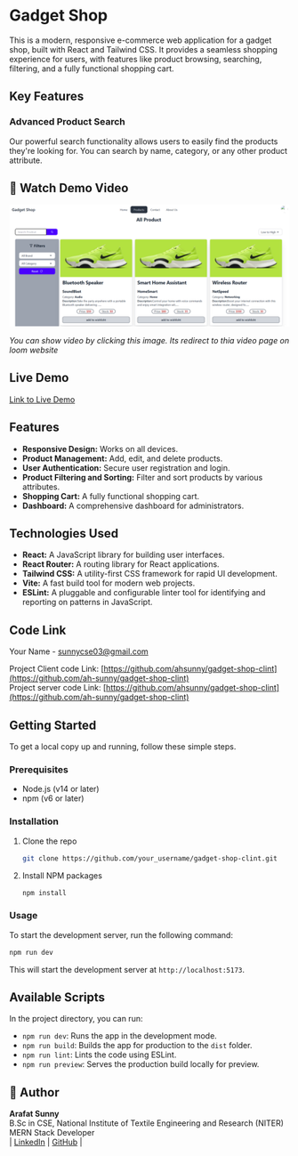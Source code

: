 # Gadget Shop

This is a modern, responsive e-commerce web application for a gadget shop, built with React and Tailwind CSS. It provides a seamless shopping experience for users, with features like product browsing, searching, filtering, and a fully functional shopping cart.

## Key Features

### Advanced Product Search

Our powerful search functionality allows users to easily find the products they're looking for. You can search by name, category, or any other product attribute.


<!-- ![Product Search Feature](./src/assets/image.png) -->


## 🎥 Watch Demo Video

[![Watch the video](./src/assets/image.png)](https://www.loom.com/share/7cf5d7cb91f042bcba1b6f513592d3e9)


<!-- [🎥 Watch Demo Video](./src/assets/video/Gadget%20Shop%20Searching%20Feature%20.mp4) -->


*You can show video by clicking this image. Its redirect to thia video page on loom website*

## Live Demo

[Link to Live Demo](https://your-live-demo-link.com)

## Features

- **Responsive Design:** Works on all devices.
- **Product Management:** Add, edit, and delete products.
- **User Authentication:** Secure user registration and login.
- **Product Filtering and Sorting:** Filter and sort products by various attributes.
- **Shopping Cart:** A fully functional shopping cart.
- **Dashboard:** A comprehensive dashboard for administrators.

## Technologies Used

- **React:** A JavaScript library for building user interfaces.
- **React Router:** A routing library for React applications.
- **Tailwind CSS:** A utility-first CSS framework for rapid UI development.
- **Vite:** A fast build tool for modern web projects.
- **ESLint:** A pluggable and configurable linter tool for identifying and reporting on patterns in JavaScript.

## Code Link

Your Name - sunnycse03@gmail.com

Project Client code Link: [https://github.com/ahsunny/gadget-shop-clint](https://github.com/ah-sunny/gadget-shop-clint) 
<br>
Project server code Link: [https://github.com/ahsunny/gadget-shop-clint](https://github.com/ah-sunny/gadget-shop-clint)



## Getting Started

To get a local copy up and running, follow these simple steps.

### Prerequisites

- Node.js (v14 or later)
- npm (v6 or later)

### Installation

1. Clone the repo
   ```sh
   git clone https://github.com/your_username/gadget-shop-clint.git
   ```
2. Install NPM packages
   ```sh
   npm install
   ```

### Usage

To start the development server, run the following command:

```sh
npm run dev
```

This will start the development server at `http://localhost:5173`.

## Available Scripts

In the project directory, you can run:

- `npm run dev`: Runs the app in the development mode.
- `npm run build`: Builds the app for production to the `dist` folder.
- `npm run lint`: Lints the code using ESLint.
- `npm run preview`: Serves the production build locally for preview.

## 👤 Author

**Arafat Sunny**  
B.Sc in CSE, National Institute of Textile Engineering and Research (NITER)  
MERN Stack Developer <br/>
| [LinkedIn](https://www.linkedin.com/in/-sunny) | [GitHub](https://github.com/ah-sunny) |